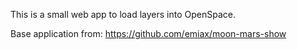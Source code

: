 This is a small web app to load layers into OpenSpace.

Base application from: https://github.com/emiax/moon-mars-show
